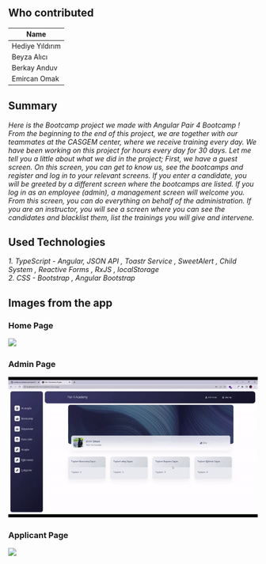 ## Who contributed <br>
|Name    
| --------
| Hediye Yıldırım
| Beyza Alıcı
| Berkay Anduv
| Emircan Omak
## Summary <br/>
*Here is the Bootcamp project we made with Angular Pair 4 Bootcamp ! From the beginning to the end of this project, we are together with our teammates at the CASGEM center, where we receive training every day. We have been working on this project for hours every day for 30 days. Let me tell you a little about what we did in the project;
First, we have a guest screen. On this screen, you can get to know us, see the bootcamps and register and log in to your relevant screens. If you enter a candidate, you will be greeted by a different screen where the bootcamps are listed. If you log in as an employee (admin), a management screen will welcome you. From this screen, you can do everything on behalf of the administration. If you are an instructor, you will see a screen where you can see the candidates and blacklist them, list the trainings you will give and intervene.* 
## Used Technologies <br/>
*1.  TypeScript - Angular, JSON API , Toastr Service , SweetAlert , Child System , Reactive Forms , RxJS , localStorage<br/>
2. CSS - Bootstrap , Angular Bootstrap*
## Images from the app<br/>
### Home Page<br/>
<img src="https://github.com/emircanomak/kodlama.io-BootcampProject/blob/master/homegif.gif" width="auto"><br/>
### Admin Page<br/>
<img src="https://github.com/emircanomak/kodlama.io-BootcampProject/blob/master/admingif.gif" width="auto"><br/>
### Applicant Page<br/>
<img src="https://github.com/emircanomak/kodlama.io-BootcampProject/blob/master/applicantgif.gif" width="auto"><br/>

